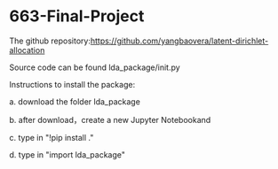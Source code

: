 # 663-Final-Project


The github repository:https://github.com/yangbaovera/latent-dirichlet-allocation

Source code can be found lda_package/init.py

Instructions to install the package:

a. download the folder lda_package

b. after download，create a new Jupyter Notebookand

c. type in "!pip install ."

d. type in "import lda_package"
